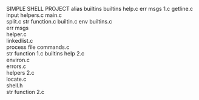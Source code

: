 SIMPLE SHELL PROJECT
alias builtins
builtins help.c 
err msgs 1.c 
getline.c  
input helpers.c 
main.c         
split.c
str function.c
builtin.c
env builtins.c   
err msgs   
helper.c     
linkedlist.c     
process file commands.c  
str function 1.c
builtins help 2.c  
environ.c        
errors.c      
helpers 2.c  
locate.c         
shell.h                  
str function 2.c
